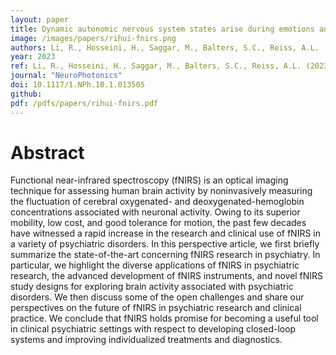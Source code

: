 ```yaml
---
layout: paper
title: Dynamic autonomic nervous system states arise during emotions and manifest in basal physiology
image: /images/papers/rihui-fnirs.png
authors: Li, R., Hosseini, H., Saggar, M., Balters, S.C., Reiss, A.L.
year: 2023
ref: Li, R., Hosseini, H., Saggar, M., Balters, S.C., Reiss, A.L. (2023) NeuroPhotonics
journal: "NeuroPhotonics"
doi: 10.1117/1.NPh.10.1.013505
github:
pdf: /pdfs/papers/rihui-fnirs.pdf
---
```


# Abstract
Functional near-infrared spectroscopy (fNIRS) is an optical imaging technique for assessing human brain activity by noninvasively measuring the fluctuation of cerebral oxygenated- and deoxygenated-hemoglobin concentrations associated with neuronal activity. Owing to its superior mobility, low cost, and good tolerance for motion, the past few decades have witnessed a rapid increase in the research and clinical use of fNIRS in a variety of psychiatric disorders. In this perspective article, we first briefly summarize the state-of-the-art concerning fNIRS research in psychiatry. In particular, we highlight the diverse applications of fNIRS in psychiatric research, the advanced development of fNIRS instruments, and novel fNIRS study designs for exploring brain activity associated with psychiatric disorders. We then discuss some of the open challenges and share our perspectives on the future of fNIRS in psychiatric research and clinical practice. We conclude that fNIRS holds promise for becoming a useful tool in clinical psychiatric settings with respect to developing closed-loop systems and improving individualized treatments and diagnostics.